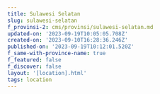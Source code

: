 ```yaml
---
title: Sulawesi Selatan
slug: sulawesi-selatan
f_provinsi-2: cms/provinsi/sulawesi-selatan.md
updated-on: '2023-09-19T10:05:05.708Z'
created-on: '2023-09-10T16:28:36.246Z'
published-on: '2023-09-19T10:12:01.520Z'
f_same-with-province-name: true
f_featured: false
f_discover: false
layout: '[location].html'
tags: location
---
```



